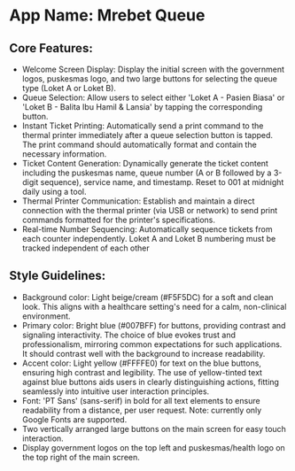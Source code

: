 # **App Name**: Mrebet Queue

## Core Features:

- Welcome Screen Display: Display the initial screen with the government logos, puskesmas logo, and two large buttons for selecting the queue type (Loket A or Loket B).
- Queue Selection: Allow users to select either 'Loket A - Pasien Biasa' or 'Loket B - Balita Ibu Hamil & Lansia' by tapping the corresponding button.
- Instant Ticket Printing: Automatically send a print command to the thermal printer immediately after a queue selection button is tapped. The print command should automatically format and contain the necessary information.
- Ticket Content Generation: Dynamically generate the ticket content including the puskesmas name, queue number (A or B followed by a 3-digit sequence), service name, and timestamp. Reset to 001 at midnight daily using a tool.
- Thermal Printer Communication: Establish and maintain a direct connection with the thermal printer (via USB or network) to send print commands formatted for the printer's specifications.
- Real-time Number Sequencing: Automatically sequence tickets from each counter independently. Loket A and Loket B numbering must be tracked independent of each other

## Style Guidelines:

- Background color: Light beige/cream (#F5F5DC) for a soft and clean look. This aligns with a healthcare setting's need for a calm, non-clinical environment.
- Primary color: Bright blue (#007BFF) for buttons, providing contrast and signaling interactivity. The choice of blue evokes trust and professionalism, mirroring common expectations for such applications. It should contrast well with the background to increase readability.
- Accent color: Light yellow (#FFFFE0) for text on the blue buttons, ensuring high contrast and legibility. The use of yellow-tinted text against blue buttons aids users in clearly distinguishing actions, fitting seamlessly into intuitive user interaction principles.
- Font: 'PT Sans' (sans-serif) in bold for all text elements to ensure readability from a distance, per user request. Note: currently only Google Fonts are supported.
- Two vertically arranged large buttons on the main screen for easy touch interaction.
- Display government logos on the top left and puskesmas/health logo on the top right of the main screen.